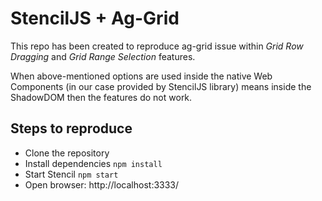 # StencilJS + Ag-Grid

This repo has been created to reproduce ag-grid issue within
*Grid Row Dragging* and *Grid Range Selection* features.

When above-mentioned options are used inside the native Web Components (in our case provided by StencilJS library)
means inside the ShadowDOM then the features do not work.

## Steps to reproduce

- Clone the repository
- Install dependencies `npm install`
- Start Stencil `npm start`
- Open browser: http://localhost:3333/